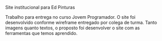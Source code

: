 Site institucional para Ed Pinturas

Trabalho para entrega no curso Jovem Programador.
O site foi desenvolvido conforme wireframe entregado por colega de turma. Tanto imagens quanto textos, o proposto foi desenvolver o site com as ferramentas que temos aprendido.

